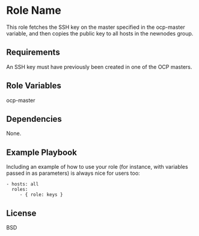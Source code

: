Role Name
=========

This role fetches the SSH key on the master specified in the ocp-master variable, and then copies the public key to all hosts in the newnodes group.

Requirements
------------

An SSH key must have previously been created in one of the OCP masters.

Role Variables
--------------

ocp-master

Dependencies
------------

None.

Example Playbook
----------------

Including an example of how to use your role (for instance, with variables passed in as parameters) is always nice for users too:

    - hosts: all
      roles:
         - { role: keys }

License
-------

BSD